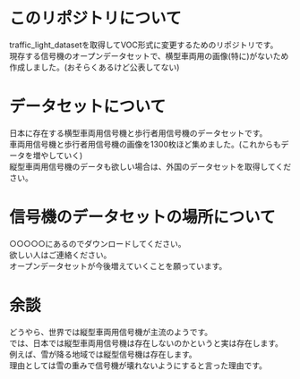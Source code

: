 # このリポジトリについて
traffic_light_datasetを取得してVOC形式に変更するためのリポジトリです。<br>
現存する信号機のオープンデータセットで、横型車両用の画像(特に)がないため作成しました。(おそらくあるけど公表してない)<br>

# データセットについて
日本に存在する横型車両用信号機と歩行者用信号機のデータセットです。<br>
車両用信号機と歩行者用信号機の画像を1300枚ほど集めました。(これからもデータを増やしていく)<br>
縦型車両用信号機のデータも欲しい場合は、外国のデータセットを取得してください。<br>

# 信号機のデータセットの場所について
○○○○○にあるのでダウンロードしてください。<br>
欲しい人はご連絡ください。<br>
オープンデータセットが今後増えていくことを願っています。<br>

# 余談
どうやら、世界では縦型車両用信号機が主流のようです。<br>
では、日本では縦型車両用信号機は存在しないのかというと実は存在します。<br>
例えば、雪が降る地域では縦型信号機は存在します。<br>
理由としては雪の重みで信号機が壊れないようにすると言った理由です。<br>
